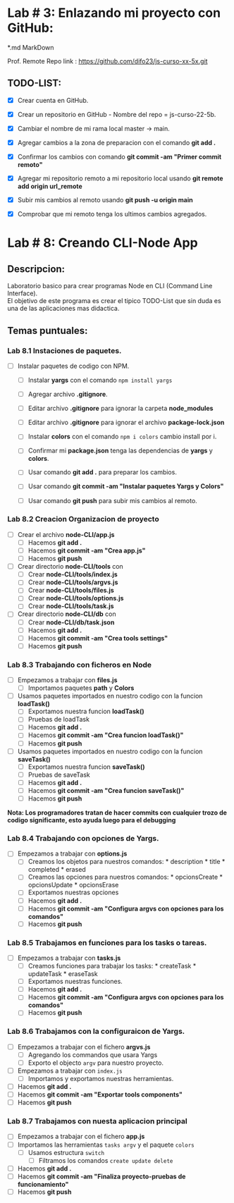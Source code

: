 
# Lab # 3: Enlazando mi proyecto con GitHub:
 *.md MarkDown

Prof. Remote Repo link : https://github.com/difo23/js-curso-xx-5x.git


## TODO-LIST:
 * [x] Crear cuenta en GitHub.
 * [x] Crear un repositorio en GitHub - Nombre del repo = js-curso-22-5b.
 * [x] Cambiar el nombre de mi rama local master -> main. 
 * [x] Agregar cambios a la zona de preparacion con el comando **git add .** 
 * [x] Confirmar los cambios con comando **git commit -am "Primer commit remoto"**
 * [x] Agregar mi repositorio remoto a mi repositorio local usando **git remote add origin url_remote**
 * [x] Subir mis cambios al remoto usando **git push -u origin main**
 * [x] Comprobar que mi remoto tenga los ultimos cambios agregados.
  
  
# Lab # 8: Creando CLI-Node App

## Descripcion:
 Laboratorio basico para crear programas Node en CLI (Command Line Interface).   
El objetivo de este programa es crear el tipico TODO-List que sin duda es una de las aplicaciones mas didactica.   

## Temas puntuales:

### Lab 8.1 Instaciones de paquetes.
* [ ] Instalar paquetes de codigo con NPM.
  * [ ] Instalar **yargs** con el comando ```npm install yargs``` 
  * [ ] Agregar archivo **.gitignore**.
  * [ ] Editar archivo **.gitignore** para ignorar la carpeta **node_modules**
  * [ ] Editar archivo **.gitignore** para ignorar el archivo **package-lock.json**
  * [ ] Instalar **colors** con el comando ```npm i colors``` cambio install por i. 
  * [ ] Confirmar mi **package.json** tenga las dependencias de **yargs** y **colors**.
  * [ ] Usar comando **git add .** para preparar los cambios.
  * [ ] Usar comando **git commit -am "Instalar paquetes Yargs y Colors"**
  * [ ] Usar comando **git push** para subir mis cambios al remoto.
  

### Lab 8.2 Creacion Organizacion de proyecto
* [ ] Crear el archivo **node-CLI/app.js**
  * [ ] Hacemos **git add .**
  * [ ] Hacemos **git commit -am "Crea app.js"**
  * [ ] Hacemos **git push**
* [ ] Crear directorio **node-CLI/tools** con 
  * [ ] Crear **node-CLI/tools/index.js**
  * [ ] Crear **node-CLI/tools/argvs.js**
  * [ ] Crear **node-CLI/tools/files.js**
  * [ ] Crear **node-CLI/tools/options.js**
  * [ ] Crear **node-CLI/tools/task.js**
* [ ] Crear directorio **node-CLI/db** con 
  * [ ] Crear **node-CLI/db/task.json**
  * [ ] Hacemos **git add .**
  * [ ] Hacemos **git commit -am "Crea tools settings"**
  * [ ] Hacemos **git push**
  
### Lab 8.3 Trabajando con ficheros en Node
* [ ] Empezamos a trabajar con **files.js**
  * [ ] Importamos paquetes **path** y **Colors**
* [ ] Usamos paquetes importados en nuestro codigo con la funcion **loadTask()**
  * [ ] Exportamos nuestra funcion **loadTask()**
  * [ ] Pruebas de loadTask
  * [ ] Hacemos **git add .**
  * [ ] Hacemos **git commit -am "Crea funcion loadTask()"**
  * [ ] Hacemos **git push**
* [ ] Usamos paquetes importados en nuestro codigo con la funcion **saveTask()**
  * [ ] Exportamos nuestra funcion **saveTask()**
  * [ ] Pruebas de saveTask
  * [ ] Hacemos **git add .**
  * [ ] Hacemos **git commit -am "Crea funcion saveTask()"**
  * [ ] Hacemos **git push**

**Nota: Los programadores tratan de hacer commits con cualquier trozo de codigo significante, esto ayuda luego para el debugging**

### Lab 8.4 Trabajando con opciones de Yargs.
* [ ] Empezamos a trabajar con **options.js**
  * [ ] Creamos los objetos para nuestros comandos:
        * description
        * title
        * completed
        * erased
  * [ ] Creamos las opciones para nuestros comandos:
        * opcionsCreate
        * opcionsUpdate
        * opcionsErase
  * [ ] Exportamos nuestras opciones
  * [ ] Hacemos **git add .**
  * [ ] Hacemos **git commit -am "Configura argvs con opciones para los comandos"**
  * [ ] Hacemos **git push**

### Lab 8.5 Trabajamos en funciones para los tasks o tareas.
* [ ] Empezamos a trabajar con **tasks.js**
  * [ ] Creamos funciones para trabajar los tasks:
        * createTask
        * updateTask
        * eraseTask
  * [ ] Exportamos nuestras funciones.
  * [ ] Hacemos **git add .**
  * [ ] Hacemos **git commit -am "Configura argvs con opciones para los comandos"**
  * [ ] Hacemos **git push**  

### Lab 8.6 Trabajamos con la configuraicon de Yargs.
* [ ] Empezamos a trabajar con el fichero **argvs.js**
  * [ ] Agregando los commandos  que usara Yargs
  * [ ] Exporto el objecto ```argv``` para nuestro proyecto.
* [ ] Empezamos a trabajar con ``index.js`` 
  * [ ] Importamos y exportamos nuestras herramientas.
* [ ] Hacemos **git add .**
* [ ] Hacemos **git commit -am "Exportar tools components"**
* [ ] Hacemos **git push**  

### Lab 8.7 Trabajamos con nuesta aplicacion principal
* [ ] Empezamos a trabajar con el fichero **app.js**
* [ ] Importamos las herramientas ```tasks argv``` y el paquete ```colors```
  * [ ] Usamos estructura ```switch```
    * [ ] Filtramos los comandos ```create update delete```
* [ ] Hacemos **git add .**
* [ ] Hacemos **git commit -am "Finaliza proyecto-pruebas de funcionamiento"**
* [ ] Hacemos **git push** 
